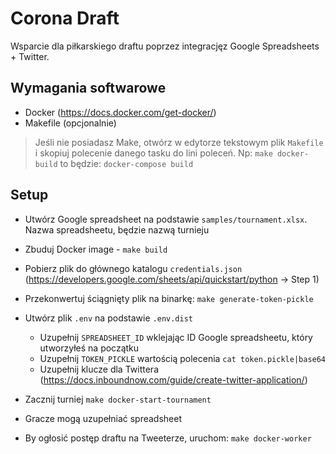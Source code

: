 # Corona Draft

Wsparcie dla piłkarskiego draftu poprzez integracjęz Google Spreadsheets + Twitter.

## Wymagania softwarowe

* Docker (https://docs.docker.com/get-docker/)
* Makefile (opcjonalnie)

> Jeśli nie posiadasz Make, otwórz w edytorze tekstowym plik `Makefile` i skopiuj polecenie danego tasku do lini poleceń.
> Np: `make docker-build` to będzie: `docker-compose build`

## Setup

* Utwórz Google spreadsheet na podstawie `samples/tournament.xlsx`. Nazwa spreadsheetu, będzie nazwą turnieju
* Zbuduj Docker image - `make build` 
* Pobierz plik do głównego katalogu `credentials.json` (https://developers.google.com/sheets/api/quickstart/python -> Step 1)
* Przekonwertuj ściągnięty plik na binarkę: `make generate-token-pickle`
* Utwórz plik `.env` na podstawie `.env.dist`
    * Uzupełnij `SPREADSHEET_ID` wklejając ID Google spreadsheetu, który utworzyłeś na początku
    * Uzupełnij `TOKEN_PICKLE` wartością polecenia `cat token.pickle|base64`
    * Uzupełnij klucze dla Twittera (https://docs.inboundnow.com/guide/create-twitter-application/)
    
* Zacznij turniej `make docker-start-tournament`
* Gracze mogą uzupełniać spreadsheet
* By ogłosić postęp draftu na Tweeterze, uruchom: `make docker-worker`

